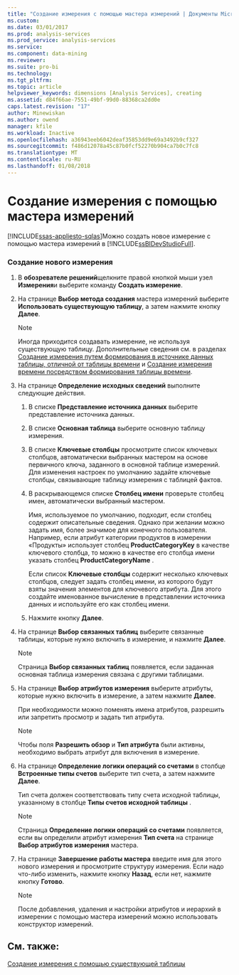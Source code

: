 ```yaml
---
title: "Создание измерения с помощью мастера измерений | Документы Microsoft"
ms.custom: 
ms.date: 03/01/2017
ms.prod: analysis-services
ms.prod_service: analysis-services
ms.service: 
ms.component: data-mining
ms.reviewer: 
ms.suite: pro-bi
ms.technology: 
ms.tgt_pltfrm: 
ms.topic: article
helpviewer_keywords: dimensions [Analysis Services], creating
ms.assetid: d84f66ae-7551-49bf-99d0-88368ca2dd0e
caps.latest.revision: "17"
author: Minewiskan
ms.author: owend
manager: kfile
ms.workload: Inactive
ms.openlocfilehash: a36943eeb6042deaf35853dd9e69a3492b9cf327
ms.sourcegitcommit: f486d12078a45c87b0fcf52270b904ca7b0c7fc8
ms.translationtype: MT
ms.contentlocale: ru-RU
ms.lasthandoff: 01/08/2018
---
```

# <a name="create-a-dimension-using-the-dimension-wizard"></a>Создание измерения с помощью мастера измерений
[!INCLUDE[ssas-appliesto-sqlas](../../includes/ssas-appliesto-sqlas.md)]Можно создать новое измерение с помощью мастера измерений в [!INCLUDE[ssBIDevStudioFull](../../includes/ssbidevstudiofull-md.md)].  
  
### <a name="to-create-a-new-dimension"></a>Создание нового измерения  
  
1.  В **обозревателе решений**щелкните правой кнопкой мыши узел **Измерения**и выберите команду **Создать измерение**.  
  
2.  На странице **Выбор метода создания** мастера измерений выберите **Использовать существующую таблицу**, а затем нажмите кнопку **Далее**.  
  
    > [!NOTE]  
    >  Иногда приходится создавать измерение, не используя существующую таблицу. Дополнительные сведения см. в разделах [Создание измерения путем формирования в источнике данных таблицы, отличной от таблицы времени](../../analysis-services/multidimensional-models/create-a-dimension-by-generating-a-non-time-table-in-the-data-source.md) и [Создание измерения времени посредством формирования таблицы времени](../../analysis-services/multidimensional-models/create-a-time-dimension-by-generating-a-time-table.md).  
  
3.  На странице **Определение исходных сведений** выполните следующие действия.  
  
    1.  В списке **Представление источника данных** выберите представление источника данных.  
  
    2.  В списке **Основная таблица** выберите основную таблицу измерения.  
  
    3.  В списке **Ключевые столбцы** просмотрите список ключевых столбцов, автоматически выбранных мастером на основе первичного ключа, заданного в основной таблице измерений. Для изменения настроек по умолчанию задайте ключевые столбцы, связывающие таблицу измерения с таблицей фактов.  
  
    4.  В раскрывающемся списке **Столбец имени** проверьте столбец имен, автоматически выбранный мастером.  
  
         Имя, используемое по умолчанию, подходит, если столбец содержит описательные сведения. Однако при желании можно задать имя, более значимое для конечного пользователя. Например, если атрибут категории продуктов в измерении «Продукты» использует столбец **ProductCategoryKey** в качестве ключевого столбца, то можно в качестве его столбца имени указать столбец **ProductCategoryName** .  
  
         Если список **Ключевые столбцы** содержит несколько ключевых столбцов, следует задать столбец имени, из которого будут взяты значения элементов для ключевого атрибута. Для этого создайте именованное вычисление в представлении источника данных и используйте его как столбец имени.  
  
    5.  Нажмите кнопку **Далее**.  
  
4.  На странице **Выбор связанных таблиц** выберите связанные таблицы, которые нужно включить в измерение, и нажмите **Далее**.  
  
    > [!NOTE]  
    >  Страница **Выбор связанных таблиц** появляется, если заданная основная таблица измерения связана с другими таблицами.  
  
5.  На странице **Выбор атрибутов измерения** выберите атрибуты, которые нужно включить в измерение, а затем нажмите **Далее**.  
  
     При необходимости можно поменять имена атрибутов, разрешить или запретить просмотр и задать тип атрибута.  
  
    > [!NOTE]  
    >  Чтобы поля **Разрешить обзор** и **Тип атрибута** были активны, необходимо выбрать атрибут для включения в измерение.  
  
6.  На странице **Определение логики операций со счетами** в столбце **Встроенные типы счетов** выберите тип счета, а затем нажмите **Далее**.  
  
     Тип счета должен соответствовать типу счета исходной таблицы, указанному в столбце **Типы счетов исходной таблицы** .  
  
    > [!NOTE]  
    >  Страница **Определение логики операций со счетами** появляется, если вы определили атрибут измерения **Тип счета** на странице **Выбор атрибутов измерения** мастера.  
  
7.  На странице **Завершение работы мастера** введите имя для этого нового измерения и просмотрите структуру измерения. Если надо что-либо изменить, нажмите кнопку **Назад**, если нет, нажмите кнопку **Готово**.  
  
    > [!NOTE]  
    >  После добавления, удаления и настройки атрибутов и иерархий в измерении с помощью мастера измерений можно использовать конструктор измерений.  
  
## <a name="see-also"></a>См. также:  
 [Создание измерения с помощью существующей таблицы](../../analysis-services/multidimensional-models/create-a-dimension-by-using-an-existing-table.md)  
  
  
